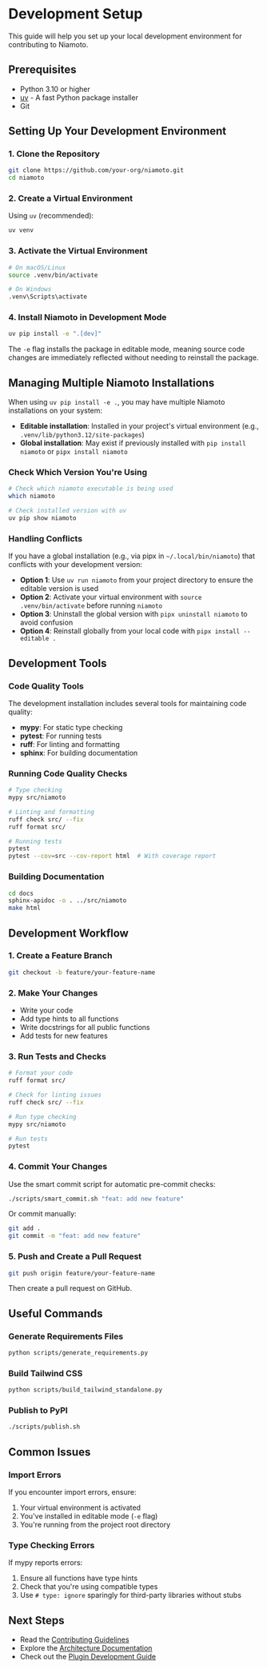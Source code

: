 # Development Setup

This guide will help you set up your local development environment for contributing to Niamoto.

## Prerequisites

- Python 3.10 or higher
- [uv](https://github.com/astral-sh/uv) - A fast Python package installer
- Git

## Setting Up Your Development Environment

### 1. Clone the Repository

```bash
git clone https://github.com/your-org/niamoto.git
cd niamoto
```

### 2. Create a Virtual Environment

Using `uv` (recommended):

```bash
uv venv
```

### 3. Activate the Virtual Environment

```bash
# On macOS/Linux
source .venv/bin/activate

# On Windows
.venv\Scripts\activate
```

### 4. Install Niamoto in Development Mode

```bash
uv pip install -e ".[dev]"
```

The `-e` flag installs the package in editable mode, meaning source code changes are immediately reflected without needing to reinstall the package.

## Managing Multiple Niamoto Installations

When using `uv pip install -e .`, you may have multiple Niamoto installations on your system:

- **Editable installation**: Installed in your project's virtual environment (e.g., `.venv/lib/python3.12/site-packages`)
- **Global installation**: May exist if previously installed with `pip install niamoto` or `pipx install niamoto`

### Check Which Version You're Using

```bash
# Check which niamoto executable is being used
which niamoto

# Check installed version with uv
uv pip show niamoto
```

### Handling Conflicts

If you have a global installation (e.g., via pipx in `~/.local/bin/niamoto`) that conflicts with your development version:

- **Option 1**: Use `uv run niamoto` from your project directory to ensure the editable version is used
- **Option 2**: Activate your virtual environment with `source .venv/bin/activate` before running `niamoto`
- **Option 3**: Uninstall the global version with `pipx uninstall niamoto` to avoid confusion
- **Option 4**: Reinstall globally from your local code with `pipx install --editable .`

## Development Tools

### Code Quality Tools

The development installation includes several tools for maintaining code quality:

- **mypy**: For static type checking
- **pytest**: For running tests
- **ruff**: For linting and formatting
- **sphinx**: For building documentation

### Running Code Quality Checks

```bash
# Type checking
mypy src/niamoto

# Linting and formatting
ruff check src/ --fix
ruff format src/

# Running tests
pytest
pytest --cov=src --cov-report html  # With coverage report
```

### Building Documentation

```bash
cd docs
sphinx-apidoc -o . ../src/niamoto
make html
```

## Development Workflow

### 1. Create a Feature Branch

```bash
git checkout -b feature/your-feature-name
```

### 2. Make Your Changes

- Write your code
- Add type hints to all functions
- Write docstrings for all public functions
- Add tests for new features

### 3. Run Tests and Checks

```bash
# Format your code
ruff format src/

# Check for linting issues
ruff check src/ --fix

# Run type checking
mypy src/niamoto

# Run tests
pytest
```

### 4. Commit Your Changes

Use the smart commit script for automatic pre-commit checks:

```bash
./scripts/smart_commit.sh "feat: add new feature"
```

Or commit manually:

```bash
git add .
git commit -m "feat: add new feature"
```

### 5. Push and Create a Pull Request

```bash
git push origin feature/your-feature-name
```

Then create a pull request on GitHub.

## Useful Commands

### Generate Requirements Files

```bash
python scripts/generate_requirements.py
```

### Build Tailwind CSS

```bash
python scripts/build_tailwind_standalone.py
```

### Publish to PyPI

```bash
./scripts/publish.sh
```

## Common Issues

### Import Errors

If you encounter import errors, ensure:
1. Your virtual environment is activated
2. You've installed in editable mode (`-e` flag)
3. You're running from the project root directory

### Type Checking Errors

If mypy reports errors:
1. Ensure all functions have type hints
2. Check that you're using compatible types
3. Use `# type: ignore` sparingly for third-party libraries without stubs

## Next Steps

- Read the [Contributing Guidelines](../CONTRIBUTING.md)
- Explore the [Architecture Documentation](../architecture/README.md)
- Check out the [Plugin Development Guide](../plugins/README.md)
